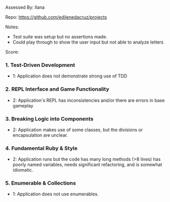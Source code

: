 Assessed By: Ilana  

Repo: https://github.com/edilenedacruz/projects

Notes:
- Test suite was setup but no assertions made.
- Could play through to show the user input but not able to analyze letters 

Score:

### 1. Test-Driven Development

* 1: Application does not demonstrate strong use of TDD

### 2. REPL Interface and Game Functionality

* 2: Application's REPL has inconsistencies and/or there are errors in base gameplay

### 3. Breaking Logic into Components

* 2: Application makes use of some classes, but the divisions or encapsulation are unclear.
 
### 4. Fundamental Ruby & Style

* 2:  Application runs but the code has many long methods (>8 lines) has poorly named variables, needs significant refactoring, and is somewhat idiomatic.

### 5. Enumerable & Collections

* 1: Application does not use enumerables.
